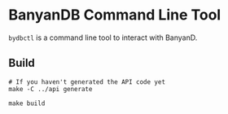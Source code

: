 ﻿# BanyanDB Command Line Tool

`bydbctl` is a command line tool to interact with BanyanD.

## Build

```
# If you haven't generated the API code yet
make -C ../api generate

make build
```